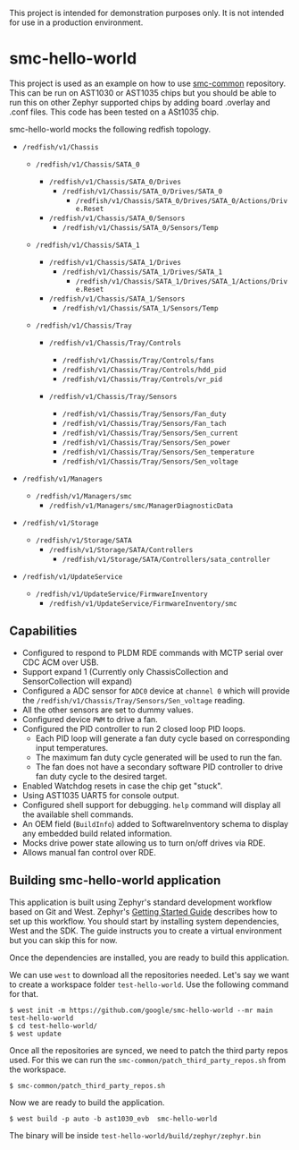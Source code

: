 This project is intended for demonstration purposes only. It is not intended for
use in a production environment.

# smc-hello-world

This project is used as an example on how to use
[smc-common](https://github.com/google/smc-common) repository. This can be run
on AST1030 or AST1035 chips but you should be able to run this on other Zephyr
supported chips by adding board .overlay and .conf files. This code has been
tested on a ASt1035 chip.

smc-hello-world mocks the following redfish topology.

-   `/redfish/v1/Chassis`

    -   `/redfish/v1/Chassis/SATA_0`

        -   `/redfish/v1/Chassis/SATA_0/Drives`
            -   `/redfish/v1/Chassis/SATA_0/Drives/SATA_0`
                -   `/redfish/v1/Chassis/SATA_0/Drives/SATA_0/Actions/Drive.Reset`
        -   `/redfish/v1/Chassis/SATA_0/Sensors`
            -   `/redfish/v1/Chassis/SATA_0/Sensors/Temp`

    -   `/redfish/v1/Chassis/SATA_1`

        -   `/redfish/v1/Chassis/SATA_1/Drives`
            -   `/redfish/v1/Chassis/SATA_1/Drives/SATA_1`
                -   `/redfish/v1/Chassis/SATA_1/Drives/SATA_1/Actions/Drive.Reset`
        -   `/redfish/v1/Chassis/SATA_1/Sensors`
            -   `/redfish/v1/Chassis/SATA_1/Sensors/Temp`

    -   `/redfish/v1/Chassis/Tray`

        -   `/redfish/v1/Chassis/Tray/Controls`

            -   `/redfish/v1/Chassis/Tray/Controls/fans`
            -   `/redfish/v1/Chassis/Tray/Controls/hdd_pid`
            -   `/redfish/v1/Chassis/Tray/Controls/vr_pid`

        -   `/redfish/v1/Chassis/Tray/Sensors`

            -   `/redfish/v1/Chassis/Tray/Sensors/Fan_duty`
            -   `/redfish/v1/Chassis/Tray/Sensors/Fan_tach`
            -   `/redfish/v1/Chassis/Tray/Sensors/Sen_current`
            -   `/redfish/v1/Chassis/Tray/Sensors/Sen_power`
            -   `/redfish/v1/Chassis/Tray/Sensors/Sen_temperature`
            -   `/redfish/v1/Chassis/Tray/Sensors/Sen_voltage`

-   `/redfish/v1/Managers`

    -   `/redfish/v1/Managers/smc`
        -   `/redfish/v1/Managers/smc/ManagerDiagnosticData`

-   `/redfish/v1/Storage`

    -   `/redfish/v1/Storage/SATA`
        -   `/redfish/v1/Storage/SATA/Controllers`
            -   `/redfish/v1/Storage/SATA/Controllers/sata_controller`

-   `/redfish/v1/UpdateService`

    -   `/redfish/v1/UpdateService/FirmwareInventory`
        -   `/redfish/v1/UpdateService/FirmwareInventory/smc`

## Capabilities

-   Configured to respond to PLDM RDE commands with MCTP serial over CDC ACM
    over USB.
-   Support expand 1 (Currently only ChassisCollection and SensorCollection will
    expand)
-   Configured a ADC sensor for `ADC0` device at `channel 0` which will provide
    the `/redfish/v1/Chassis/Tray/Sensors/Sen_voltage` reading.
-   All the other sensors are set to dummy values.
-   Configured device `PWM` to drive a fan.
-   Configured the PID controller to run 2 closed loop PID loops.
    -   Each PID loop will generate a fan duty cycle based on corresponding
        input temperatures.
    -   The maximum fan duty cycle generated will be used to run the fan.
    -   The fan does not have a secondary software PID controller to drive fan
        duty cycle to the desired target.
-   Enabled Watchdog resets in case the chip get "stuck".
-   Using AST1035 UART5 for console output.
-   Configured shell support for debugging. `help` command will display all the
    available shell commands.
-   An OEM field (`BuildInfo`) added to SoftwareInventory schema to display any
    embedded build related information.
-   Mocks drive power state allowing us to turn on/off drives via RDE.
-   Allows manual fan control over RDE.

## Building smc-hello-world application

This application is built using Zephyr's standard development workflow based on
Git and West. Zephyr's
[Getting Started Guide](https://docs.zephyrproject.org/latest/develop/getting_started/index.html)
describes how to set up this workflow. You should start by installing system
dependencies, West and the SDK. The guide instructs you to create a virtual
environment but you can skip this for now.

Once the dependencies are installed, you are ready to build this application.

We can use `west` to download all the repositories needed. Let's say we want to
create a workspace folder `test-hello-world`. Use the following command for
that.

```
$ west init -m https://github.com/google/smc-hello-world --mr main test-hello-world
$ cd test-hello-world/
$ west update
```

Once all the repositories are synced, we need to patch the third party repos
used. For this we can run the `smc-common/patch_third_party_repos.sh` from the
workspace.

```
$ smc-common/patch_third_party_repos.sh
```

Now we are ready to build the application.

```
$ west build -p auto -b ast1030_evb  smc-hello-world
```

The binary will be inside `test-hello-world/build/zephyr/zephyr.bin`
